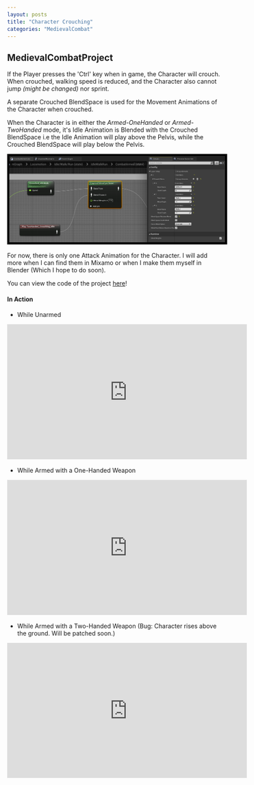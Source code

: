 ```yaml
---
layout: posts
title: "Character Crouching"
categories: "MedievalCombat"
---
```


## MedievalCombatProject

If the Player presses the 'Ctrl' key when in game, the Character will crouch. When crouched, walking speed is reduced, and 
the Character also cannot jump *(might be changed)* nor sprint.

A separate Crouched BlendSpace is used for the Movement Animations of the Character when crouched. 

When the Character is in either the *Armed-OneHanded* or *Armed-TwoHanded* mode, it's Idle Animation is Blended with the Crouched BlendSpace
i.e the Idle Animation will play above the Pelvis, while the Crouched BlendSpace will play below the Pelvis.

<img src = "/postassets/CrouchedLayeredBlendPerBone.png"  style="border:5px solid black">

For now, there is only one Attack Animation for the Character. I will add more when I can find them in Mixamo or when I make them 
myself in Blender (Which I hope to do soon).

You can view the code of the project [here](https://github.com/1Gokul/MedievalCombatProject)!

#### In Action 

- While Unarmed
<iframe src="https://www.youtube.com/embed/ANRftv35JLg" width="560" height="315" frameborder="0"> </iframe> 

- While Armed with a One-Handed Weapon
<iframe src="https://www.youtube.com/embed/aOBET37kOE4" width="560" height="315" frameborder="0"> </iframe> 

- While Armed with a Two-Handed Weapon (Bug: Character rises above the ground. Will be patched soon.)
<iframe src="https://www.youtube.com/embed/CrWMZnb89TQ" width="560" height="315" frameborder="0"> </iframe> 



